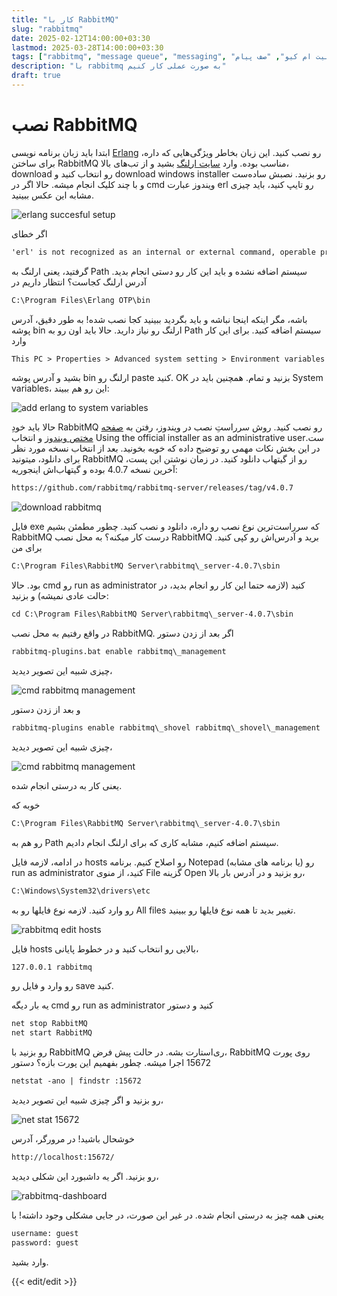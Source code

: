 ```yaml
---
title: "کار با RabbitMQ"
slug: "rabbitmq"
date: 2025-02-12T14:00:00+03:30
lastmod: 2025-03-28T14:00:00+03:30
tags: ["rabbitmq", "message queue", "messaging", "ربیت ام کیو", "صف پیام"]
description: "با rabbitmq به صورت عملی کار کنیم"
draft: true
---
```


# نصب RabbitMQ

ابتدا باید زبان برنامه نویسی [Erlang](https://en.wikipedia.org/wiki/Erlang_programming_language) رو نصب کنید. این زبان بخاطر ویژگی‌هایی که داره، برای ساختن RabbitMQ مناسب بوده. وارد [سایت ارلنگ](https://www.erlang.org) بشید و از تب‌های بالا، download رو انتخاب کنید و download windows installer رو بزنید. نصبش ساده‌ست و با چند کلیک انجام میشه. حالا اگر در cmd ویندوز عبارت erl رو تایپ کنید، باید چیزی مشابه این عکس ببینید.

![erlang succesful setup](./images/erlang-succesful-setup.png#center)

اگر خطای

```txt
'erl' is not recognized as an internal or external command, operable program or batch file.
```

گرفتید، یعنی ارلنگ به Path سیستم اضافه نشده و باید این کار رو دستی انجام بدید. آدرس ارلنگ کجاست؟ انتظار داریم در

```txt
C:\Program Files\Erlang OTP\bin
```

باشه، مگر اینکه اینجا نباشه و باید بگردید ببینید کجا نصب شده! به طور دقیق، آدرس پوشه bin ارلنگ رو نیاز دارید.
حالا باید اون رو به Path سیستم اضافه کنید. برای این کار وارد

```txt
This PC > Properties > Advanced system setting > Environment variables > System variables > Path > Edit > New
```

بشید و آدرس پوشه bin ارلنگ رو paste کنید. OK بزنید و تمام.
همچنین باید در System variables، این رو هم ببیند:

![add erlang to system variables](./images/add-erlang-to-system-variables.png#center)

حالا باید خودِ RabbitMQ رو نصب کنید. روش سرراستِ نصب در ویندوز، رفتن به [صفحه مختص ویندوز](https://www.rabbitmq.com/docs/install-windows) و انتخاب Using the official installer as an administrative userست. در این بخش نکات مهمی رو توضیح داده که خوبه بخونید. بعد از انتخاب نسخه مورد نظر برای دانلود، میتونید RabbitMQ رو از گیتهاب دانلود کنید. در زمان نوشتن این پست، آخرین نسخه 4.0.7 بوده و گیتهاب‌اش اینجوریه:

```txt
https://github.com/rabbitmq/rabbitmq-server/releases/tag/v4.0.7
```

![download rabbitmq](./images/download-rabbitmq.png#center)

فایل exe که سرراست‌ترین نوع نصب رو داره، دانلود و نصب کنید. چطور مطمئن بشیم RabbitMQ درست کار میکنه؟ به محل نصب RabbitMQ برید و آدرس‌اش رو کپی کنید. برای من

```txt
C:\Program Files\RabbitMQ Server\rabbitmq\_server-4.0.7\sbin
```

بود. حالا cmd رو run as administrator کنید (لازمه حتما این کار رو انجام بدید، در حالت عادی نمیشه) و بزنید:

```txt
cd C:\Program Files\RabbitMQ Server\rabbitmq\_server-4.0.7\sbin
```

در واقع رفتیم به محل نصب RabbitMQ. اگر بعد از زدن دستور

```txt
rabbitmq-plugins.bat enable rabbitmq\_management
```

چیزی شبیه این تصویر دیدید،

![cmd rabbitmq management](./images/cmd-rabbitmq-management.png#center)

و بعد از زدن دستور

```txt
rabbitmq-plugins enable rabbitmq\_shovel rabbitmq\_shovel\_management
```

چیزی شبیه این تصویر دیدید،

![cmd rabbitmq management](./images/cmd-rabbitmq-management-2.png#center)

یعنی کار به درستی انجام شده.

خوبه که

```txt
C:\Program Files\RabbitMQ Server\rabbitmq\_server-4.0.7\sbin
```

رو هم به Path سیستم اضافه کنیم، مشابه کاری که برای ارلنگ انجام دادیم.

در ادامه، لازمه فایل hosts رو اصلاح کنیم. برنامه Notepad (یا برنامه های مشابه) رو run as administrator کنید، از منوی File گزینه Open رو بزنید و در آدرس بار بالا،

```txt
C:\Windows\System32\drivers\etc
```

رو وارد کنید. لازمه نوع فایلها رو به All files تغییر بدید تا همه نوع فایلها رو ببینید.

![rabbitmq edit hosts](./images/rabbitmq-edit-hosts.png#center)

فایل hosts بالایی رو انتخاب کنید و در خطوط پایانی،

```txt
127.0.0.1 rabbitmq
```

رو وارد و فایل رو save کنید.

یه بار دیگه cmd رو run as administrator کنید و دستور

```txt
net stop RabbitMQ
net start RabbitMQ
```

رو بزنید با RabbitMQ ری‌استارت بشه. در حالت پیش فرض، RabbitMQ روی پورت 15672 اجرا میشه. چطور بفهمیم این پورت بازه؟ دستور

```txt
netstat -ano | findstr :15672
```

رو بزنید و اگر چیزی شبیه این تصویر دیدید،

![net stat 15672](./images/net-stat-15672.png#center)

خوشحال باشید! در مرورگر، آدرس

```txt
http://localhost:15672/
```

رو بزنید. اگر یه داشبورد این شکلی دیدید،

![rabbitmq-dashboard](./images/rabbitmq-dashboard.png#center)

یعنی همه چیز به درستی انجام شده. در غیر این صورت، در جایی مشکلی وجود داشته! با

```txt
username: guest
password: guest
```

وارد بشید.

{{< edit/edit >}}